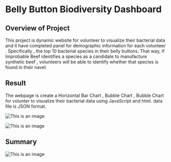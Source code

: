 # Belly Button Biodiversity Dashboard

## Overview of Project

This project is  dynamic website for volunteer to  visualize their  bacterial data and it have completed panel for demographic information for each volunteer . Specifically , the top 10 bacterial species in their belly buttons. That way, if Improbable Beef identifies a species as a candidate to manufacture synthetic beef , volunteers will be able to identify whether that species is found in their navel.

## Result 
The webpage is create a Horizontal Bar Chart , Bubble Chart , Bubble Chart for volunter to  visualize their  bacterial data using  JavaScript and html.
data file is JSON format.

![This is an image]( https://github.com/NadaAdem/plotydiploys/blob/main/Resources/home1.png)


![This is an image](https://github.com/NadaAdem/plotydiploys/blob/main/Resources/home2.png)

## Summary 

![This is an image](https://github.com/NadaAdem/plotydiploys/blob/main/Resources/update.png)
